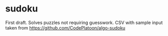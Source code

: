 # sudoku
First draft. Solves puzzles not requiring guesswork.
CSV with sample input taken from https://github.com/CodePlatoon/algo-sudoku
